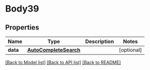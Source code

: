# Body39

## Properties
Name | Type | Description | Notes
------------ | ------------- | ------------- | -------------
**data** | [**AutoCompleteSearch**](AutoCompleteSearch.md) |  | [optional] 

[[Back to Model list]](../README.md#documentation-for-models) [[Back to API list]](../README.md#documentation-for-api-endpoints) [[Back to README]](../README.md)

